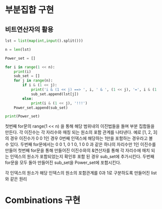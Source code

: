 # 부분집합 구현
## 비트연산자의 활용
```python
lst = list(map(int,input().split()))

n = len(lst)

Power_set = []

for i in range(1 << n):
    print(i)
    sub_set = []
    for j in range(n):
        if i & (1 << j):
            print('i & (1 << j) ==> ', i, ' & ', (1 << j), '=', i & (1 << j))
            sub_set.append(lst[j])
        else:
            print(i & (1 << j), '!!!')
    Power_set.append(sub_set)

print(Power_set)
```

첫번째 for문의 range(1 << n) 을 통해 해당 범위내의 이진법들을 돌며 부분 집합들을 만든다.
각 이진수는 각 자리수와 매칭 되는 원소의 포함 관계를 나타낸다.
예로 [1, 2, 3]의 경우 이진수가 0 0 1인 경우 0번째 인덱스에 해당하는 1만을 포함하는 경우라고 볼 수 있다.
두번째 for문에서는 0 0 1, 0 1 0, 1 0 0 과 같은 하나의 자리수만 1인 이진수를 만들어 첫번째 for문을 통해 만들어진 이진수와의 &연산자를 통해 각 자리수에 매치 되는 인덱스의 원소가 포함되었는지 확인후 포함 된 경우 sub_set에 추가시킨다.
두번째 for문을 모두 돌아 만들어진 sub_set을 Power_set에 포함시킨다.

각 인덱스의 원소가 해당 인덱스의 원소의 포함관계를 0과 1로 구분하도록 만들어진 list와 같은 원리


# Combinations 구현

